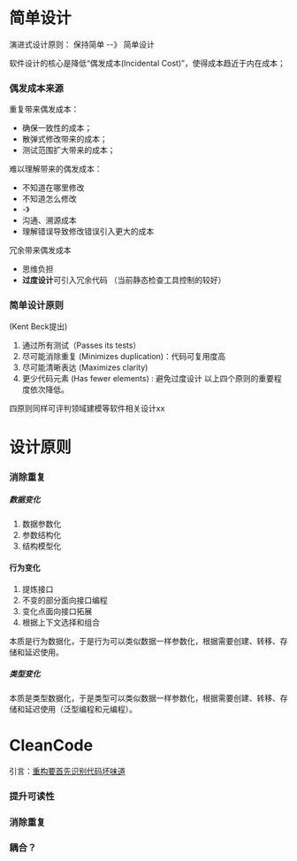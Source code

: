 # 简单设计

演进式设计原则： 
保持简单  --》 简单设计

软件设计的核心是降低“偶发成本(Incidental Cost)”，使得成本趋近于内在成本；

### 偶发成本来源
重复带来偶发成本：
- 确保一致性的成本；
- 散弹式修改带来的成本；
- 测试范围扩大带来的成本；

难以理解带来的偶发成本：
- 不知道在哪里修改
- 不知道怎么修改
- -》
- 沟通、溯源成本
- 理解错误导致修改错误引入更大的成本

冗余带来偶发成本
- 思维负担
- **过度设计**可引入冗余代码
（当前静态检查工具控制的较好）

### 简单设计原则
(Kent Beck提出)
1. 通过所有测试（Passes its tests）
2. 尽可能消除重复 (Minimizes duplication)：代码可复用度高
3. 尽可能清晰表达 (Maximizes clarity)
4. 更少代码元素 (Has fewer elements) :  避免过度设计
以上四个原则的重要程度依次降低。

四原则同样可评判领域建模等软件相关设计xx


# 设计原则

### 消除重复
##### 数据变化
1. 数据参数化
2. 参数结构化
3. 结构模型化
#### 行为变化
1. 提炼接口
2. 不变的部分面向接口编程
3. 变化点面向接口拓展
4. 根据上下文选择和组合

本质是行为数据化，于是行为可以类似数据一样参数化，根据需要创建、转移、存储和延迟使用。
##### 类型变化
本质是类型数据化，于是类型可以类似数据一样参数化，根据需要创建、转移、存储和延迟使用（泛型编程和元编程）。

# CleanCode

引言：[重构要首先识别代码坏味道](https://github.com/MagicBowen/refactoring/blob/master/effective-refactoring-1.md#%E5%85%B3%E4%BA%8E%E6%9C%AC%E6%96%87)

### 提升可读性

### 消除重复

### 耦合？

